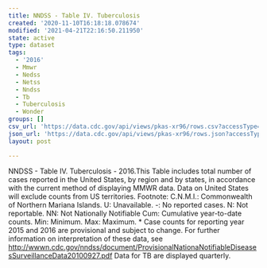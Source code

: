 ```yaml
---
title: NNDSS - Table IV. Tuberculosis
created: '2020-11-10T16:18:18.078674'
modified: '2021-04-21T22:16:50.211950'
state: active
type: dataset
tags:
  - '2016'
  - Mmwr
  - Nedss
  - Netss
  - Nndss
  - Tb
  - Tuberculosis
  - Wonder
groups: []
csv_url: 'https://data.cdc.gov/api/views/pkas-xr96/rows.csv?accessType=DOWNLOAD'
json_url: 'https://data.cdc.gov/api/views/pkas-xr96/rows.json?accessType=DOWNLOAD'
layout: post

---
```

NNDSS - Table IV. Tuberculosis - 2016.This Table includes total number of cases reported in the United States, by region and by states, in accordance with the current method of displaying MMWR data.  Data on United States will exclude counts from US territories.  Footnote: C.N.M.I.: Commonwealth of Northern Mariana Islands. U: Unavailable.    -: No reported cases.    N: Not reportable.    NN: Not Nationally Notifiable    Cum: Cumulative year-to-date counts.    Min: Minimum.    Max: Maximum. * Case counts for reporting year 2015 and 2016 are provisional and subject to change. For further information on interpretation of these data, see http://wwwn.cdc.gov/nndss/document/ProvisionalNationaNotifiableDiseasesSurveillanceData20100927.pdf Data for TB are displayed quarterly.
